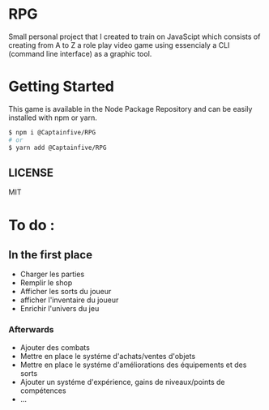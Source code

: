 # RPG
Small personal project that I created to train on JavaScipt which consists of creating from A to Z a role play video game using essencialy a CLI (command line interface) as a graphic tool.

# Getting Started
This game is available in the Node Package Repository and can be easily installed with npm or yarn.

```bash
$ npm i @Captainfive/RPG
# or
$ yarn add @Captainfive/RPG
```

## LICENSE
MIT

# To do :

## In the first place

- Charger les parties
- Remplir le shop
- Afficher les sorts du joueur
- afficher l'inventaire du joueur
- Enrichir l'univers du jeu

### Afterwards

- Ajouter des combats
- Mettre en place le systéme d'achats/ventes d'objets
- Mettre en place le systéme d'améliorations des équipements et des sorts
- Ajouter un systéme d'expérience, gains de niveaux/points de compétences
- ...

